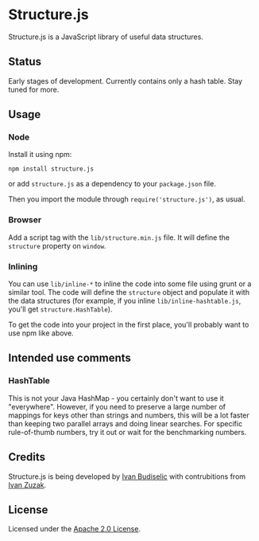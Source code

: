# Structure.js

Structure.js is a JavaScript library of useful data structures.

## Status

Early stages of development.
Currently contains only a hash table. Stay tuned for more.

## Usage

### Node

Install it using npm:

    npm install structure.js

or add `structure.js` as a dependency to your `package.json` file.

Then you import the module through `require('structure.js')`, as usual.

### Browser

Add a script tag with the `lib/structure.min.js` file. It will define the `structure` property on `window`.

### Inlining

You can use `lib/inline-*` to inline the code into some file using grunt or a similar tool. The code will define the `structure` object and populate it with the data structures (for example, if you inline `lib/inline-hashtable.js`, you'll get `structure.HashTable`).

To get the code into your project in the first place, you'll probably want to use npm like above.

## Intended use comments

### HashTable

This is not your Java HashMap - you certainly don't want to use it "everywhere". However, if you need to preserve a large number of mappings for keys other than strings and numbers, this will be a lot faster than keeping two parallel arrays and doing linear searches. For specific rule-of-thumb numbers, try it out or wait for the benchmarking numbers.

## Credits

Structure.js is being developed by [Ivan Budiselic](https://github.com/ibudiselic) with contrubitions from [Ivan Zuzak](http://ivanzuzak.info).

## License

Licensed under the [Apache 2.0 License](https://github.com/ibudiselic/structure.js/blob/master/LICENSE.md).
